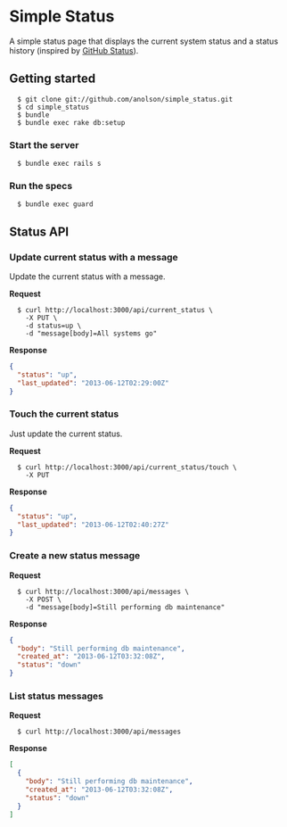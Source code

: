 # Simple Status

A simple status page that displays the current system status and a status history (inspired by [GitHub Status](http://status.github.com)).

## Getting started
```
  $ git clone git://github.com/anolson/simple_status.git
  $ cd simple_status
  $ bundle
  $ bundle exec rake db:setup
```

### Start the server
```
  $ bundle exec rails s
```

### Run the specs
```
  $ bundle exec guard
```

## Status API

### Update current status with a message

Update the current status with a message.

**Request**
```
  $ curl http://localhost:3000/api/current_status \
    -X PUT \
    -d status=up \
    -d "message[body]=All systems go"
```

**Response**
```json
{
  "status": "up",
  "last_updated": "2013-06-12T02:29:00Z"
}
```

### Touch the current status

Just update the current status.

**Request**
```
  $ curl http://localhost:3000/api/current_status/touch \
    -X PUT
```

**Response**
```json
{
  "status": "up",
  "last_updated": "2013-06-12T02:40:27Z"
}
```

### Create a new status message

**Request**
```
  $ curl http://localhost:3000/api/messages \
    -X POST \
    -d "message[body]=Still performing db maintenance"
```

**Response**
```json
{
  "body": "Still performing db maintenance",
  "created_at": "2013-06-12T03:32:08Z",
  "status": "down"
}
```

### List status messages

**Request**
```
  $ curl http://localhost:3000/api/messages
```

**Response**
```json
[
  {
    "body": "Still performing db maintenance",
    "created_at": "2013-06-12T03:32:08Z",
    "status": "down"
  }
]
```
